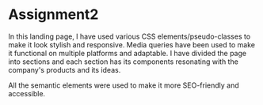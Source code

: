 # Assignment2
 
In this landing page, I have used various CSS elements/pseudo-classes to make it look stylish and responsive. Media queries have been used to make it functional on multiple platforms and adaptable. I have divided the page into sections and each section has its components resonating with the company's products and its ideas.  

All the semantic elements were used to make it more SEO-friendly and accessible. 
